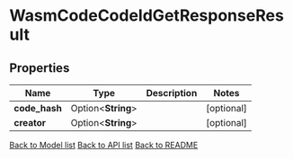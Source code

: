 # WasmCodeCodeIdGetResponseResult

## Properties

Name | Type | Description | Notes
------------ | ------------- | ------------- | -------------
**code_hash** | Option<**String**> |  | [optional]
**creator** | Option<**String**> |  | [optional]

[Back to Model list](../README.md#documentation-for-models) [Back to API list](../README.md#documentation-for-api-endpoints) [Back to README](../README.md)


